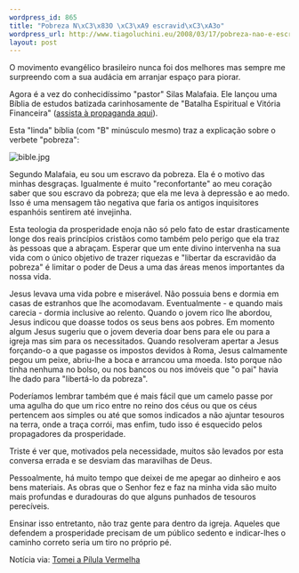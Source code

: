 ```yaml
--- 
wordpress_id: 865
title: "Pobreza N\xC3\x83O \xC3\xA9 escravid\xC3\xA3o"
wordpress_url: http://www.tiagoluchini.eu/2008/03/17/pobreza-nao-e-escravidao/
layout: post
---
```

O movimento evangélico brasileiro nunca foi dos melhores mas sempre me surpreendo com a sua audácia em arranjar espaço para piorar.

Agora é a vez do conhecidíssimo "pastor" Silas Malafaia. Ele lançou uma Bíblia de estudos batizada carinhosamente de "Batalha Espiritual e Vitória Financeira" (<a href="http://www.youtube.com/watch?v=-I0OE3409-E" target="_blank">assista à propaganda aqui</a>).

Esta "linda" bíblia (com "B" minúsculo mesmo) traz a explicação sobre o verbete "pobreza":

<img src="http://www.tiagoluchini.eu/wp-content/uploads/2008/03/bible.jpg" alt="bible.jpg" />

Segundo Malafaia, eu sou um escravo da pobreza. Ela é o motivo das minhas desgraças. Igualmente é muito "reconfortante" ao meu coração saber que sou escravo da pobreza; que ela me leva à depressão e ao medo. Isso é uma mensagem tão negativa que faria os antigos inquisitores espanhóis sentirem até invejinha.

Esta teologia da prosperidade enoja não só pelo fato de estar drasticamente longe dos reais princípios cristãos como também pelo perigo que ela traz às pessoas que a abraçam. Esperar que um ente divino intervenha na sua vida com o único objetivo de trazer riquezas e "libertar da escravidão da pobreza" é limitar o poder de Deus a uma das áreas menos importantes da nossa vida.

Jesus levava uma vida pobre e miserável. Não possuia bens e dormia em casas de estranhos que lhe acomodavam. Eventualmente - e quando mais carecia - dormia inclusive ao relento. Quando o jovem rico lhe abordou, Jesus indicou que doasse todos os seus bens aos pobres. Em momento algum Jesus sugeriu que o jovem deveria doar bens para ele ou para a igreja mas sim para os necessitados. Quando resolveram apertar a Jesus forçando-o a que pagasse os impostos devidos à Roma, Jesus calmamente pegou um peixe, abriu-lhe a boca e arrancou uma moeda. Isto porque não tinha nenhuma no bolso, ou nos bancos ou nos imóveis que "o pai" havia lhe dado para "libertá-lo da pobreza".

Poderíamos lembrar também que é mais fácil que um camelo passe por uma agulha do que um rico entre no reino dos céus ou que os céus pertencem aos simples ou até que somos indicados a não ajuntar tesouros na terra, onde a traça corrói, mas enfim, tudo isso é esquecido pelos propagadores da prosperidade.

Triste é ver que, motivados pela necessidade, muitos são levados por esta conversa errada e se desviam das maravilhas de Deus.

Pessoalmente, há muito tempo que deixei de me apegar ao dinheiro e aos bens materiais. As obras que o Senhor fez e faz na minha vida são muito mais profundas e duradouras do que alguns punhados de tesouros perecíveis.

Ensinar isso entretanto, não traz gente para dentro da igreja. Aqueles que defendem a prosperidade precisam de um público sedento e indicar-lhes o caminho correto seria um tiro no próprio pé.

Notícia via: <a href="http://thiagomendanha.blogspot.com/2008/03/ai-meu-deus-ainda-sou-um-escravo.html" target="_blank">Tomei a Pílula Vermelha</a>
